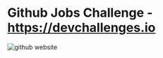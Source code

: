 # Github Jobs Challenge - https://devchallenges.io

![github website](https://firebasestorage.googleapis.com/v0/b/devchallenges-1234.appspot.com/o/challengesDesigns%2FJobSearchThumbnail.png?alt=media&token=59d40095-f280-478f-a8c9-dc9d49f14471)
